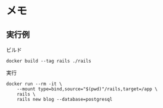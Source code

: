 # メモ

## 実行例

ビルド

```shell
docker build --tag rails ./rails
```

実行

```shell
docker run --rm -it \
    --mount type=bind,source="$(pwd)"/rails,target=/app \
    rails \
    rails new blog --database=postgresql
```
